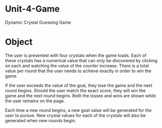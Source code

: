 # Unit-4-Game
Dynamic Crystal Guessing Game

# Object
The user is presented with four crystals when the game loads. Each of these crystals has a numerical value that can only be discovered by clicking on each and watching the value of the counter increase. There is a total value per round that the user needs to achieve exactly in order to win the game. 

If the user exceeds the value of the goal, they lose the game and the next round begins. Should the user match the exact score, they will win the game and the next round begins. Both the losses and wins are shown while the user remains on the page.

Each time a new round begins, a new goal value will be generated for the user to pursue. New crystal values for each of the crystals will also be generated when new rounds begin.
